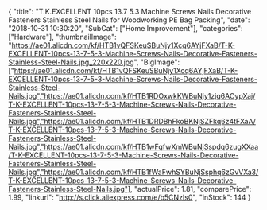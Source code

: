 {
	"title": "T.K.EXCELLENT 10pcs 13.7 5.3 Machine Screws Nails Decorative Fasteners Stainless Steel Nails for Woodworking PE Bag Packing",
	"date": "2018-10-31 10:30:20",
	"SubCat": ["Home Improvement"],
	"categories": ["Hardware"],
	"thumbnailImage": "https://ae01.alicdn.com/kf/HTB1vQFSKeuSBuNjy1Xcq6AYjFXaB/T-K-EXCELLENT-10pcs-13-7-5-3-Machine-Screws-Nails-Decorative-Fasteners-Stainless-Steel-Nails.jpg_220x220.jpg",
	"BigImage": ["https://ae01.alicdn.com/kf/HTB1vQFSKeuSBuNjy1Xcq6AYjFXaB/T-K-EXCELLENT-10pcs-13-7-5-3-Machine-Screws-Nails-Decorative-Fasteners-Stainless-Steel-Nails.jpg","https://ae01.alicdn.com/kf/HTB1RDOxwkKWBuNjy1zjq6AOypXaj/T-K-EXCELLENT-10pcs-13-7-5-3-Machine-Screws-Nails-Decorative-Fasteners-Stainless-Steel-Nails.jpg","https://ae01.alicdn.com/kf/HTB1DRDBhFkoBKNjSZFkq6z4tFXaA/T-K-EXCELLENT-10pcs-13-7-5-3-Machine-Screws-Nails-Decorative-Fasteners-Stainless-Steel-Nails.jpg","https://ae01.alicdn.com/kf/HTB1wFqfwXmWBuNjSspdq6zugXXaa/T-K-EXCELLENT-10pcs-13-7-5-3-Machine-Screws-Nails-Decorative-Fasteners-Stainless-Steel-Nails.jpg","https://ae01.alicdn.com/kf/HTB1fWaFwhSYBuNjSsphq6zGvVXa3/T-K-EXCELLENT-10pcs-13-7-5-3-Machine-Screws-Nails-Decorative-Fasteners-Stainless-Steel-Nails.jpg"],
	"actualPrice": 1.81,
	"comparePrice": 1.99,
	"linkurl": "http://s.click.aliexpress.com/e/b5CNzIs0",
	"inStock": 144
}
